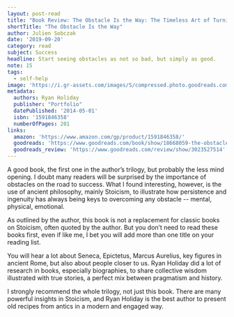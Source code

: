 ```yaml
---
layout: post-read
title: "Book Review: The Obstacle Is the Way: The Timeless Art of Turning Trials into Triumph"
shortTitle: "The Obstacle Is the Way"
author: Julien Sobczak
date: '2019-09-20'
category: read
subject: Success
headline: Start seeing obstacles as not so bad, but simply as good.
note: 15
tags:
  - self-help
image: 'https://i.gr-assets.com/images/S/compressed.photo.goodreads.com/books/1391440316l/18668059.jpg'
metadata:
  authors: Ryan Holiday
  publisher: "Portfolio"
  datePublished: '2014-05-01'
  isbn: '1591846358'
  numberOfPages: 201
links:
  amazon: 'https://www.amazon.com/gp/product/1591846358/'
  goodreads: 'https://www.goodreads.com/book/show/18668059-the-obstacle-is-the-way'
  goodreads_review: 'https://www.goodreads.com/review/show/3023527514'
---
```


A good book, the first one in the author’s trilogy, but probably the less mind opening. I doubt many readers will be surprised by the importance of obstacles on the road to success. What I found interesting, however, is the use of ancient philosophy, mainly Stoicism, to illustrate how persistence and ingenuity has always being keys to overcoming any obstacle -- mental, physical, emotional.

As outlined by the author, this book is not a replacement for classic books on Stoicism, often quoted by the author. But you don’t need to read these books first, even if like me, I bet you will add more than one title on your reading list.

You will hear a lot about Seneca, Epictetus, Marcus Aurelius, key figures in ancient Rome, but also about people closer to us. Ryan Holiday did a lot of research in books, especially biographies, to share collective wisdom illustrated with true stories, a perfect mix between pragmatism and history.

I strongly recommend the whole trilogy, not just this book. There are many powerful insights in Stoicism, and Ryan Holiday is the best author to present old recipes from antics in a modern and engaged way.
